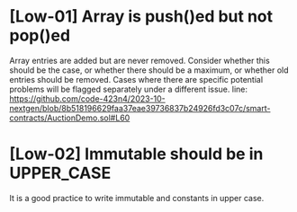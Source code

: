 # [Low-01] Array is push()ed but not pop()ed
Array entries are added but are never removed. Consider whether this should be the case, or whether there should be a maximum, or whether old entries should be removed. Cases where there are specific potential problems will be flagged separately under a different issue.
line: https://github.com/code-423n4/2023-10-nextgen/blob/8b518196629faa37eae39736837b24926fd3c07c/smart-contracts/AuctionDemo.sol#L60

# [Low-02] Immutable should be in UPPER_CASE
It is a good practice to write immutable and constants in upper case.